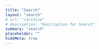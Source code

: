 ```yaml
---
title: "Search" 
layout: "search"
# url: "/archive"
# description: "Description for Search"
summary: "search"
placeholder: ""
hideMeta: true
---
```


